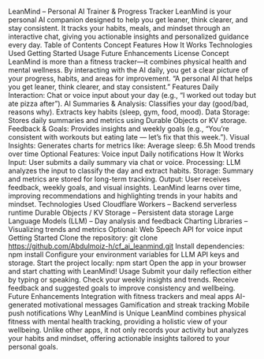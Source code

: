 LeanMind – Personal AI Trainer & Progress Tracker
LeanMind is your personal AI companion designed to help you get leaner, think clearer, and stay consistent. It tracks your habits, meals, and mindset through an interactive chat, giving you actionable insights and personalized guidance every day.
Table of Contents
Concept
Features
How It Works
Technologies Used
Getting Started
Usage
Future Enhancements
License
Concept
LeanMind is more than a fitness tracker—it combines physical health and mental wellness. By interacting with the AI daily, you get a clear picture of your progress, habits, and areas for improvement.
“A personal AI that helps you get leaner, think clearer, and stay consistent.”
Features
Daily Interaction: Chat or voice input about your day (e.g., “I worked out today but ate pizza after”).
AI Summaries & Analysis:
Classifies your day (good/bad, reasons why).
Extracts key habits (sleep, gym, food, mood).
Data Storage: Stores daily summaries and metrics using Durable Objects or KV storage.
Feedback & Goals: Provides insights and weekly goals (e.g., “You’re consistent with workouts but eating late — let’s fix that this week.”).
Visual Insights: Generates charts for metrics like:
Average sleep: 6.5h
Mood trends over time
Optional Features:
Voice input
Daily notifications
How It Works
Input: User submits a daily summary via chat or voice.
Processing: LLM analyzes the input to classify the day and extract habits.
Storage: Summary and metrics are stored for long-term tracking.
Output: User receives feedback, weekly goals, and visual insights.
LeanMind learns over time, improving recommendations and highlighting trends in your habits and mindset.
Technologies Used
Cloudflare Workers – Backend serverless runtime
Durable Objects / KV Storage – Persistent data storage
Large Language Models (LLM) – Day analysis and feedback
Charting Libraries – Visualizing trends and metrics
Optional: Web Speech API for voice input
Getting Started
Clone the repository:
git clone https://github.com/Abdulmoiz-h/cf_ai_leanmind.git
Install dependencies:
npm install
Configure your environment variables for LLM API keys and storage.
Start the project locally:
npm start
Open the app in your browser and start chatting with LeanMind!
Usage
Submit your daily reflection either by typing or speaking.
Check your weekly insights and trends.
Receive feedback and suggested goals to improve consistency and wellbeing.
Future Enhancements
Integration with fitness trackers and meal apps
AI-generated motivational messages
Gamification and streak tracking
Mobile push notifications
Why LeanMind is Unique
LeanMind combines physical fitness with mental health tracking, providing a holistic view of your wellbeing. Unlike other apps, it not only records your activity but analyzes your habits and mindset, offering actionable insights tailored to your personal goals.
